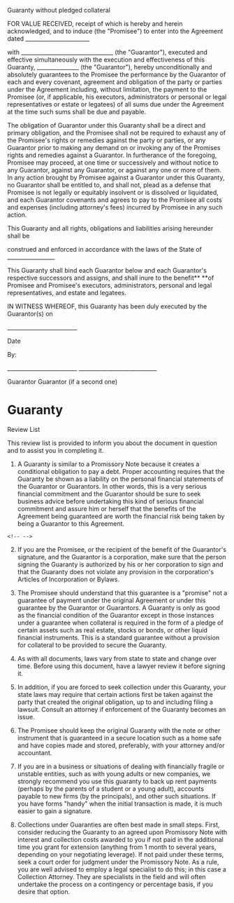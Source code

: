 Guaranty without pledged collateral

FOR VALUE RECEIVED, receipt of which is hereby and herein acknowledged,
and to induce (the \"Promisee\") to enter into the Agreement dated
\_\_\_\_\_\_\_\_\_\_\_\_\_\_\_\_\_\_\_\_\_\_\_

with \_\_\_\_\_\_\_\_\_\_\_\_\_\_\_\_\_\_\_\_\_\_\_\_\_\_\_\_\_\_\_\_\_
(the \"Guarantor\"), executed and effective simultaneously with the
execution and effectiveness of this Guaranty,
\_\_\_\_\_\_\_\_\_\_\_\_\_\_\_ (the \"Guarantor\"), hereby
unconditionally and absolutely guarantees to the Promisee the
performance by the Guarantor of each and every covenant, agreement and
obligation of the party or parties under the Agreement including,
without limitation, the payment to the Promisee (or, if applicable, his
executors, administrators or personal or legal representatives or estate
or legatees) of all sums due under the Agreement at the time such sums
shall be due and payable.

The obligation of Guarantor under this Guaranty shall be a direct and
primary obligation, and the Promisee shall not be required to exhaust
any of the Promisee\'s rights or remedies against the party or parties,
or any Guarantor prior to making any demand on or invoking any of the
Promises rights and remedies against a Guarantor. In furtherance of the
foregoing, Promisee may proceed, at one time or successively and without
notice to any Guarantor, against any Guarantor, or against any one or
more of them. In any action brought by Promisee against a Guarantor
under this Guaranty, no Guarantor shall be entitled to, and shall not,
plead as a defense that Promisee is not legally or equitably insolvent
or is dissolved or liquidated, and each Guarantor covenants and agrees
to pay to the Promisee all costs and expenses (including attorney\'s
fees) incurred by Promisee in any such action.

This Guaranty and all rights, obligations and liabilities arising
hereunder shall be

construed and enforced in accordance with the laws of the State of
\_\_\_\_\_\_\_\_\_\_\_\_\_\_\_\_\_

This Guaranty shall bind each Guarantor below and each Guarantor\'s
respective successors and assigns, and shall inure to the benefit** **of
Promisee and Promisee\'s executors, administrators, personal and legal
representatives, and estate and legatees.

IN WITNESS WHEREOF, this Guaranty has been duly executed by the
Guarantor(s) on

\_\_\_\_\_\_\_\_\_\_\_\_\_\_\_\_\_\_\_\_\_\_\_\_\_

Date

By:

\_\_\_\_\_\_\_\_\_\_\_\_\_\_\_\_\_\_\_\_\_\_\_\_\_
\_\_\_\_\_\_\_\_\_\_\_\_\_\_\_\_\_\_\_\_\_\_\_\_\_\_\_\_

Guarantor Guarantor (if a second one)

# Guaranty

Review List

This review list is provided to inform you about the document in
question and to assist you in completing it.

1.  A Guaranty is similar to a Promissory Note because it creates a
    conditional obligation to pay a debt. Proper accounting requires
    that the Guaranty be shown as a liability on the personal financial
    statements of the Guarantor or Guarantors. In other words, this is a
    very serious financial commitment and the Guarantor should be sure
    to seek business advice before undertaking this kind of serious
    financial commitment and assure him or herself that the benefits of
    the Agreement being guaranteed are worth the financial risk being
    taken by being a Guarantor to this Agreement.

```{=html}
<!-- -->
```
2.  If you are the Promisee, or the recipient of the benefit of the
    Guarantor's signature, and the Guarantor is a corporation, make sure
    that the person signing the Guaranty is authorized by his or her
    corporation to sign and that the Guaranty does not violate any
    provision in the corporation\'s Articles of Incorporation or Bylaws.

3.  The Promisee should understand that this guarantee is a "promise"
    not a guarantee of payment under the original Agreement or under
    this guarantee by the Guarantor or Guarantors. A Guaranty is only as
    good as the financial condition of the Guarantor except in those
    instances under a guarantee when collateral is required in the form
    of a pledge of certain assets such as real estate, stocks or bonds,
    or other liquid financial instruments. This is a standard guarantee
    without a provision for collateral to be provided to secure the
    Guaranty.

4.  As with all documents, laws vary from state to state and change over
    time. Before using this document, have a lawyer review it before
    signing it.

5.  In addition, if you are forced to seek collection under this
    Guaranty, your state laws may require that certain actions first be
    taken against the party that created the original obligation, up to
    and including filing a lawsuit. Consult an attorney if enforcement
    of the Guaranty becomes an issue.

6.  The Promisee should keep the original Guaranty with the note or
    other instrument that is guaranteed in a secure location such as a
    home safe and have copies made and stored, preferably, with your
    attorney and/or accountant.

7.  If you are in a business or situations of dealing with financially
    fragile or unstable entities, such as with young adults or new
    companies, we strongly recommend you use this guaranty to back up
    rent payments (perhaps by the parents of a student or a young
    adult), accounts payable to new firms (by the principals), and other
    such situations. If you have forms "handy" when the initial
    transaction is made, it is much easier to gain a signature.

8.  Collections under Guaranties are often best made in small steps.
    First, consider reducing the Guaranty to an agreed upon Promissory
    Note with interest and collection costs awarded to you if not paid
    in the additional time you grant for extension (anything from 1
    month to several years, depending on your negotiating leverage). If
    not paid under these terms, seek a court order for judgment under
    the Promissory Note. As a rule, you are well advised to employ a
    legal specialist to do this; in this case a Collection Attorney.
    They are specialists in the field and will often undertake the
    process on a contingency or percentage basis, if you desire that
    option.
